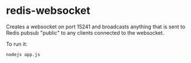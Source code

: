 # redis-websocket

Creates a websocket on port 15241 and broadcasts anything that is sent to Redis pubsub "public" to any clients connected to the websocket.

To run it:

    nodejs app.js
